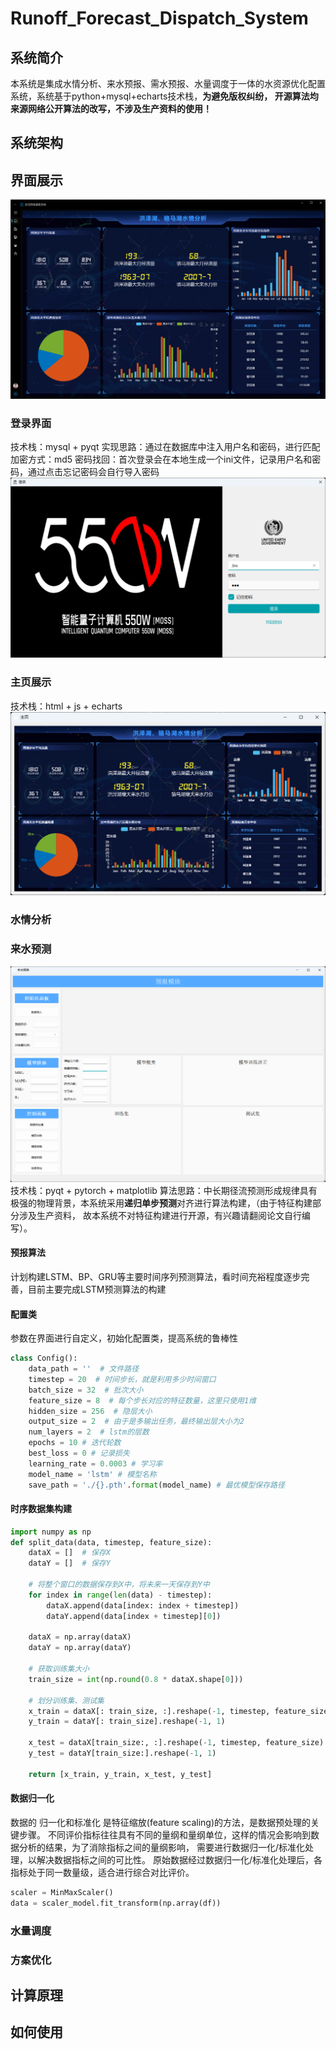 # Runoff_Forecast_Dispatch_System
## 系统简介
本系统是集成水情分析、来水预报、需水预报、水量调度于一体的水资源优化配置系统，系统基于python+mysql+echarts技术栈，**为避免版权纠纷，
开源算法均来源网络公开算法的改写，不涉及生产资料的使用！**

## 系统架构

## 界面展示

![mainpage.png](./imgs/mainpage.png)
### 登录界面
技术栈：mysql + pyqt
实现思路：通过在数据库中注入用户名和密码，进行匹配
加密方式：md5
密码找回：首次登录会在本地生成一个ini文件，记录用户名和密码，通过点击忘记密码会自行导入密码
![loginpage.png](./imgs/loginpage.png)
### 主页展示
技术栈：html + js + echarts
![img.png](./imgs/img.png)
### 水情分析



### 来水预测
![predict.png](./imgs/predict.png)
技术栈：pyqt + pytorch + matplotlib
算法思路：中长期径流预测形成规律具有极强的物理背景，本系统采用**递归单步预测**对齐进行算法构建，（由于特征构建部分涉及生产资料，
故本系统不对特征构建进行开源，有兴趣请翻阅论文自行编写）。
#### 预报算法
计划构建LSTM、BP、GRU等主要时间序列预测算法，看时间充裕程度逐步完善，目前主要完成LSTM预测算法的构建

#### 配置类
参数在界面进行自定义，初始化配置类，提高系统的鲁棒性
```python 
class Config():
    data_path = ''  # 文件路径
    timestep = 20  # 时间步长，就是利用多少时间窗口
    batch_size = 32  # 批次大小
    feature_size = 8  # 每个步长对应的特征数量，这里只使用1维
    hidden_size = 256  # 隐层大小
    output_size = 2  # 由于是多输出任务，最终输出层大小为2
    num_layers = 2  # lstm的层数
    epochs = 10 # 迭代轮数
    best_loss = 0 # 记录损失
    learning_rate = 0.0003 # 学习率
    model_name = 'lstm' # 模型名称
    save_path = './{}.pth'.format(model_name) # 最优模型保存路径
```
#### 时序数据集构建
```python
import numpy as np
def split_data(data, timestep, feature_size):
    dataX = []  # 保存X
    dataY = []  # 保存Y

    # 将整个窗口的数据保存到X中，将未来一天保存到Y中
    for index in range(len(data) - timestep):
        dataX.append(data[index: index + timestep])
        dataY.append(data[index + timestep][0])

    dataX = np.array(dataX)
    dataY = np.array(dataY)

    # 获取训练集大小
    train_size = int(np.round(0.8 * dataX.shape[0]))

    # 划分训练集、测试集
    x_train = dataX[: train_size, :].reshape(-1, timestep, feature_size)
    y_train = dataY[: train_size].reshape(-1, 1)

    x_test = dataX[train_size:, :].reshape(-1, timestep, feature_size)
    y_test = dataY[train_size:].reshape(-1, 1)

    return [x_train, y_train, x_test, y_test]
```
#### 数据归一化
数据的 归一化和标准化 是特征缩放(feature scaling)的方法，是数据预处理的关键步骤。
不同评价指标往往具有不同的量纲和量纲单位，这样的情况会影响到数据分析的结果，为了消除指标之间的量纲影响，
需要进行数据归一化/标准化处理，以解决数据指标之间的可比性。 原始数据经过数据归一化/标准化处理后，各指标处于同一数量级，适合进行综合对比评价。
```python
scaler = MinMaxScaler()
data = scaler_model.fit_transform(np.array(df))
```



### 水量调度

### 方案优化

## 计算原理

## 如何使用



